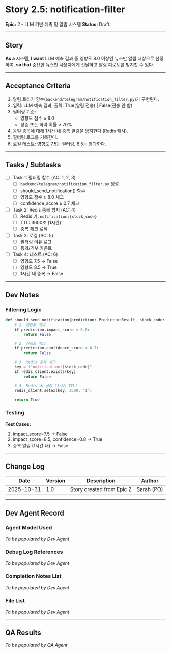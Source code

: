 # Story 2.5: notification-filter

**Epic:** 2 - LLM 기반 예측 및 알림 시스템
**Status:** Draft

---

## Story

**As a** 시스템,
**I want** LLM 예측 결과 중 영향도 8.0 이상인 뉴스만 알림 대상으로 선정하여,
**so that** 중요한 뉴스만 사용자에게 전달하고 알림 피로도를 방지할 수 있다.

---

## Acceptance Criteria

1. 알림 트리거 함수(`backend/telegram/notification_filter.py`)가 구현된다.
2. 입력: LLM 예측 결과, 출력: True(알림 전송) | False(전송 안 함)
3. 필터링 기준:
   - 영향도 점수 ≥ 8.0
   - 상승 또는 하락 확률 ≥ 70%
4. 동일 종목에 대해 1시간 내 중복 알림을 방지한다 (Redis 캐시).
5. 필터링 로그를 기록한다.
6. 로컬 테스트: 영향도 7.5는 필터링, 8.5는 통과한다.

---

## Tasks / Subtasks

- [ ] Task 1: 필터링 함수 (AC: 1, 2, 3)
  - [ ] `backend/telegram/notification_filter.py` 생성
  - [ ] should_send_notification() 함수
  - [ ] 영향도 점수 ≥ 8.0 체크
  - [ ] confidence_score ≥ 0.7 체크

- [ ] Task 2: Redis 중복 방지 (AC: 4)
  - [ ] Redis 키: `notification:{stock_code}`
  - [ ] TTL: 3600초 (1시간)
  - [ ] 중복 체크 로직

- [ ] Task 3: 로깅 (AC: 5)
  - [ ] 필터링 이유 로그
  - [ ] 통과/거부 카운트

- [ ] Task 4: 테스트 (AC: 6)
  - [ ] 영향도 7.5 → False
  - [ ] 영향도 8.5 → True
  - [ ] 1시간 내 중복 → False

---

## Dev Notes

### Filtering Logic

```python
def should_send_notification(prediction: PredictionResult, stock_code: str) -> bool:
    # 1. 영향도 체크
    if prediction.impact_score < 8.0:
        return False

    # 2. 신뢰도 체크
    if prediction.confidence_score < 0.7:
        return False

    # 3. Redis 중복 체크
    key = f"notification:{stock_code}"
    if redis_client.exists(key):
        return False

    # 4. Redis 키 설정 (1시간 TTL)
    redis_client.setex(key, 3600, "1")

    return True
```

### Testing

**Test Cases:**
1. impact_score=7.5 → False
2. impact_score=8.5, confidence=0.8 → True
3. 중복 알림 (1시간 내) → False

---

## Change Log

| Date | Version | Description | Author |
|------|---------|-------------|--------|
| 2025-10-31 | 1.0 | Story created from Epic 2 | Sarah (PO) |

---

## Dev Agent Record

### Agent Model Used

_To be populated by Dev Agent_

### Debug Log References

_To be populated by Dev Agent_

### Completion Notes List

_To be populated by Dev Agent_

### File List

_To be populated by Dev Agent_

---

## QA Results

_To be populated by QA Agent_
